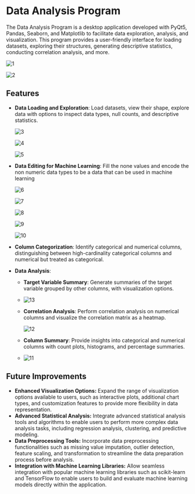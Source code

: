 # Data Analysis Program

The Data Analysis Program is a desktop application developed with PyQt5, Pandas, Seaborn, and Matplotlib to facilitate data exploration, analysis, and visualization. This program provides a user-friendly interface for loading datasets, exploring their structures, generating descriptive statistics, conducting correlation analysis, and more.

![1](https://github.com/anlbora/Seaborn-Data-Analysis/assets/100442507/61d9ac90-02f5-43a0-95f9-179430b72958)

![2](https://github.com/anlbora/Seaborn-Data-Analysis/assets/100442507/89ef6d8e-506c-4590-92ef-fb33780e86c5)

## Features

- **Data Loading and Exploration**: Load datasets, view their shape, explore data with options to inspect data types, null counts, and descriptive statistics.
  
    ![3](https://github.com/anlbora/Seaborn-Data-Analysis/assets/100442507/bcb0a6c3-9ad4-4717-91ce-ff8610365523)
    
    ![4](https://github.com/anlbora/Seaborn-Data-Analysis/assets/100442507/b533fbc8-997e-4b7b-8a26-f29adb9cd858)
    
    ![5](https://github.com/anlbora/Seaborn-Data-Analysis/assets/100442507/5d24c140-b2d8-4089-a91c-5c6675cc5073)

- **Data Editing for Machine Learning**: Fill the none values and encode the non numeric data types to be a data that can be used in machine learning
  
  ![6](https://github.com/anlbora/Seaborn-Data-Analysis/assets/100442507/62eacae2-4334-49a3-b856-86bc40a0618b)
  
  ![7](https://github.com/anlbora/Seaborn-Data-Analysis/assets/100442507/20319626-5718-4ade-9018-7a1297e6289a)

  ![8](https://github.com/anlbora/Seaborn-Data-Analysis/assets/100442507/2065614b-b28b-4267-8835-34e82184422a)
  
  ![9](https://github.com/anlbora/Seaborn-Data-Analysis/assets/100442507/e0680105-a906-4dee-8fc3-f0f3c3db587a)
  
  ![10](https://github.com/anlbora/Seaborn-Data-Analysis/assets/100442507/4b2e71f1-2c43-4e04-8595-70f8703a8778)
  
- **Column Categorization**: Identify categorical and numerical columns, distinguishing between high-cardinality categorical columns and numerical but treated as categorical.

- **Data Analysis**: 
  - **Target Variable Summary**: Generate summaries of the target variable grouped by other columns, with visualization options.
  - 
    ![13](https://github.com/anlbora/Seaborn-Data-Analysis/assets/100442507/b7fc1a06-2396-4003-b4ec-f21ff6dd3728)
    
  - **Correlation Analysis**: Perform correlation analysis on numerical columns and visualize the correlation matrix as a heatmap.
    
    ![12](https://github.com/anlbora/Seaborn-Data-Analysis/assets/100442507/1c046dce-0db6-4e71-a1d5-6b17ccc89a04)
    
  - **Column Summary**: Provide insights into categorical and numerical columns with count plots, histograms, and percentage summaries.
  - 
    ![11](https://github.com/anlbora/Seaborn-Data-Analysis/assets/100442507/5f8897ec-6013-48bc-9581-a30ac62753b9)

## Future Improvements

- **Enhanced Visualization Options:** Expand the range of visualization options available to users, such as interactive plots, additional chart types, and customization features to provide more flexibility in data representation.
- **Advanced Statistical Analysis:** Integrate advanced statistical analysis tools and algorithms to enable users to perform more complex data analysis tasks, including regression analysis, clustering, and predictive modeling.
- **Data Preprocessing Tools:** Incorporate data preprocessing functionalities such as missing value imputation, outlier detection, feature scaling, and transformation to streamline the data preparation process before analysis.
- **Integration with Machine Learning Libraries:** Allow seamless integration with popular machine learning libraries such as scikit-learn and TensorFlow to enable users to build and evaluate machine learning models directly within the application.




